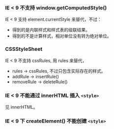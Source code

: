 ### IE < 9 不支持 window.getComputedStyle()

IE < 9 支持 element.currentStyle 来替代，不过：

- 得到的是内联样式和样式表的级联结果。
- 得到的不是计算样式，相对单位没有转为绝对单位。

### CSSStyleSheet

IE < 9 不支持 cssRules, 用 rules 来替代，

- rules -> cssRules, 不过只包含实际存在的样式。
- addRule -> insertRule()
- removeRule -> deleteRule()

### IE < 9 不能通过 innerHTML 插入 `<style>`

见 innerHTML。

### IE < 9  下 createElement() 不能创建 `<style>`

